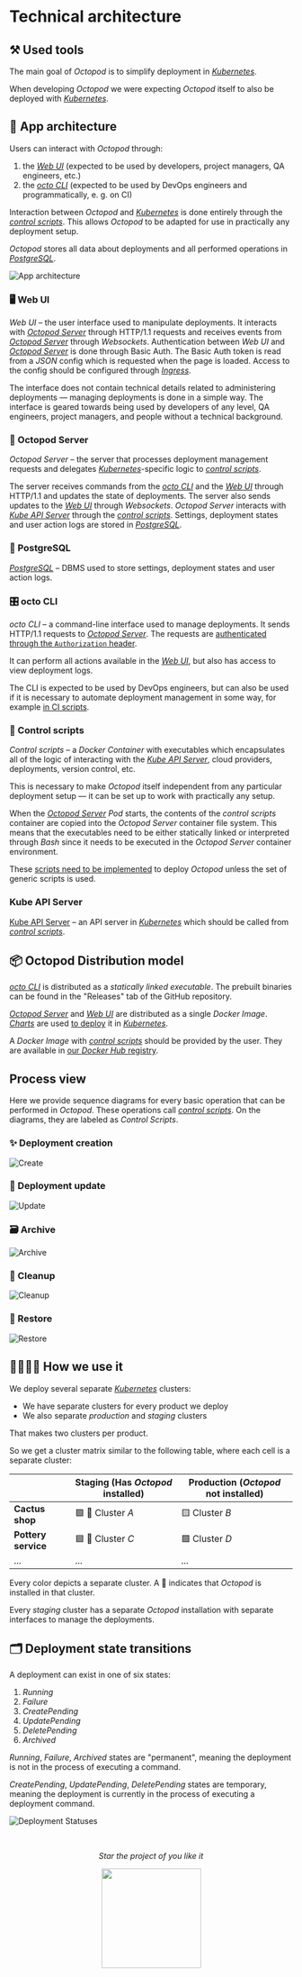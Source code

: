 # Technical architecture

## ⚒️ Used tools

The main goal of _Octopod_ is to simplify deployment in [_Kubernetes_][kube].

When developing _Octopod_ we were expecting _Octopod_ itself to also be deployed with [_Kubernetes_][kube].

## 📐 App architecture

Users can interact with _Octopod_ through:
1. the [_Web UI_](#-web-ui) (expected to be used by developers, project managers, QA engineers, etc.)
2. the [_octo CLI_](#-octo-cli) (expected to be used by DevOps engineers and programmatically, e. g. on CI)

Interaction between _Octopod_ and [_Kubernetes_][kube] is done entirely through the [_control scripts_](#-control-scripts). This allows _Octopod_ to be adapted for use in practically any deployment setup.

_Octopod_ stores all data about deployments and all performed operations in [_PostgreSQL_](#-postgresql).

![App architecture](../diagrams/images/app-architecture.png)

### 🖥 Web UI

_Web UI_ – the user interface used to manipulate deployments. It interacts with [_Octopod Server_](#-octopod-server) through HTTP/1.1 requests and receives events from [_Octopod Server_](#-octopod-server) through _Websockets_. Authentication between _Web UI_ and [_Octopod Server_](#-octopod-server) is done through Basic Auth. The Basic Auth token is read from a *JSON* config which is requested when the page is loaded. Access to the config should be configured through [_Ingress_][ingress].

The interface does not contain technical details related to administering deployments ― managing deployments is done in a simple way. The interface is geared towards being used by developers of any level, QA engineers, project managers, and people without a technical background.

### 🐙 Octopod Server

_Octopod Server_ – the server that processes deployment management requests and delegates [_Kubernetes_][kube]-specific logic to [_control scripts_](#-control-scripts).


The server receives commands from the [_octo CLI_](#-octo-cli) and the [_Web UI_](#-web-ui) through HTTP/1.1 and updates the state of deployments. The server also sends updates to the [_Web UI_](#-web-ui) through _Websockets_. _Octopod Server_ interacts with [_Kube API Server_](#kube-api-server) through the [_control scripts_](#-control-scripts). Settings, deployment states and user action logs are stored in [_PostgreSQL_](#-postgresql).

### 🐘 PostgreSQL

[_PostgreSQL_](https://www.postgresql.org) – DBMS used to store settings, deployment states and user action logs.

### 🎛 octo CLI

_octo CLI_ – a command-line interface used to manage deployments. It sends HTTP/1.1 requests to [_Octopod Server_](#-octopod-server). The requests are [authenticated through the `Authorization` header](Security_model.md#octo-cli-authentication).

It can perform all actions available in the [_Web UI_](#-web-ui), but also has access to view deployment logs.

The CLI is expected to be used by DevOps engineers, but can also be used if it is necessary to automate deployment management in some way, for example [in CI scripts](Integration.md).

### 📑 Control scripts

_Control scripts_ – a _Docker Container_ with executables which encapsulates all of the logic of interacting with the [_Kube API Server_](#kube-api-server), cloud providers, deployments, version control, etc.

This is necessary to make _Octopod_ itself independent from any particular deployment setup ― it can be set up to work with practically any setup.

When the [_Octopod Server_](#-octopod-server) _Pod_ starts, the contents of the *control scripts* container are copied into the _Octopod Server_ container file system. This means that the executables need to be either statically linked or interpreted through _Bash_ since it needs to be executed in the _Octopod Server_ container environment.

These [scripts need to be implemented](Control_scripts.md) to deploy _Octopod_ unless the set of generic scripts is used.


### Kube API Server

[Kube API Server](https://kubernetes.io/docs/concepts/overview/kubernetes-api/) – an API server in [_Kubernetes_][kube] which should be called from [_control scripts_](#-control-scripts).

## 📦 Octopod Distribution model

[_octo CLI_](#-octo-cli) is distributed as a *statically linked executable*. The prebuilt binaries can be found in the "Releases" tab of the GitHub repository.

[_Octopod Server_](#-octopod-server) and [_Web UI_](#-web-ui) are distributed as a single _Docker Image_. [_Charts_][chart] are used [to deploy](Octopod_deployment_guide.md) it in [_Kubernetes_][kube].

A _Docker Image_ with [_control scripts_](#-control-scripts) should be provided by the user. They are available in [our _Docker Hub_ registry](https://hub.docker.com/orgs/typeable/repositories).

## Process view

Here we provide sequence diagrams for every basic operation that can be performed in _Octopod_. These operations call [_control scripts_](#-control-scripts). On the diagrams, they are labeled as _Control Scripts_.

### ✨ Deployment creation

![Create](../diagrams/images/technical-architecture-create.png)


### 🔧 Deployment update

![Update](../diagrams/images/technical-architecture-update.png)

### 🗃 Archive

![Archive](../diagrams/images/technical-architecture-archive.png)

### 🚮 Cleanup


![Cleanup](../diagrams/images/technical-architecture-cleanup.png)

### 🔁 Restore

![Restore](../diagrams/images/technical-architecture-restore.png)

## 👨‍💻👩‍💻 How we use it

We deploy several separate [_Kubernetes_][kube] clusters:
- We have separate clusters for every product we deploy
- We also separate _production_ and _staging_ clusters

That makes two clusters per product.

So we get a cluster matrix similar to the following table, where each cell is a separate cluster:

|                     | Staging (Has _Octopod_ installed) | Production (_Octopod_ not installed) |
| ------------------- | --------------------------------- | ------------------------------------ |
| **Cactus shop**     | 🟩 🐙 Cluster *A*                   | 🟨 Cluster *B*                        |
| **Pottery service** | 🟦 🐙 Cluster *C*                   | 🟪 Cluster *D*                        |
| ...                 | ...                               | ...                                  |

Every color depicts a separate cluster. A 🐙 indicates that _Octopod_ is installed in that cluster.

Every _staging_ cluster has a separate _Octopod_ installation with separate interfaces to manage the deployments.

## 🗂️ Deployment state transitions

A deployment can exist in one of six states:
1. *Running*
2. *Failure*
3. *CreatePending*
4. *UpdatePending*
5. *DeletePending*
6. *Archived*

_Running_, _Failure_, _Archived_ states are "permanent", meaning the deployment is not in the process of executing a command.

*CreatePending*, *UpdatePending*, *DeletePending* states are temporary, meaning the deployment is currently in the process of executing a deployment command.

![Deployment Statuses](../diagrams/images/technical-architecture-deployment-states-fsm.png)

[kube]: https://kubernetes.io
[chart]: https://helm.sh/docs/topics/charts/
[ingress]: https://kubernetes.io/docs/concepts/services-networking/ingress/

<br />

<p align="center">
  <i>Star the project of you like it</i>
</p>

<p align="center"><a href="https://typeable.io"><img src="../../img/typeable_logo.svg" width="177px"></img></a></p>

